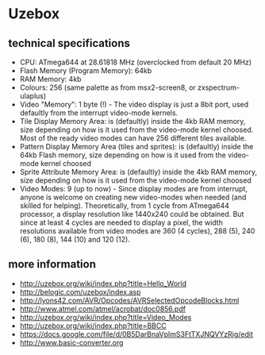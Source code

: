 # Uzebox

## technical specifications
* CPU: ATmega644 at 28.61818 MHz (overclocked from default 20 MHz)
* Flash Memory (Program Memory): 64kb
* RAM Memory: 4kb
* Colours: 256 (same palette as from msx2-screen8, or zxspectrum-ulaplus)
* Video "Memory": 1 byte (!) - The video display is just a 8bit port, used defaultly from the interrupt video-mode kernels.
* Tile Display Memory Area: is (defaultly) inside the 4kb RAM memory, size depending on how is it used from the video-mode kernel choosed. Most of the ready video modes can have 256 different tiles available.
* Pattern Display Memory Area (tiles and sprites): is (defaultly) inside the 64kb Flash memory, size depending on how is it used from the video-mode kernel choosed
* Sprite Attribute Memory Area: is (defaultly) inside the 4kb RAM memory, size depending on how is it used from the video-mode kernel choosed
* Video Modes: 9 (up to now) - Since display modes are from interrupt, anyone is welcome on creating new video-modes when needed (and skilled for helping). Theoretically, from 1 cycle from ATmega644 processor, a display resolution like 1440x240 could be obtained. But since at least 4 cycles are needed to display a pixel, the width resolutions available from video modes are 360 (4 cycles), 288 (5), 240 (6), 180 (8), 144 (10) and 120 (12).

## more information
* http://uzebox.org/wiki/index.php?title=Hello_World
* http://belogic.com/uzebox/index.asp
* http://lyons42.com/AVR/Opcodes/AVRSelectedOpcodeBlocks.html
* http://www.atmel.com/atmel/acrobat/doc0856.pdf
* http://uzebox.org/wiki/index.php?title=Video_Modes
* http://uzebox.org/wiki/index.php?title=BBCC
* https://docs.google.com/file/d/0B5DarBnaVpImS3FtTXJNQVYzRjg/edit
* http://www.basic-converter.org
